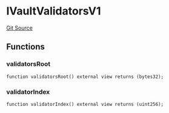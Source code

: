 # IVaultValidatorsV1
[Git Source](https://github.com/stakewise/v3-core/blob/c4059a64871829ca60ea58f054baf8eb13d3572a/contracts/validators/ValidatorsChecker.sol)


## Functions
### validatorsRoot


```solidity
function validatorsRoot() external view returns (bytes32);
```

### validatorIndex


```solidity
function validatorIndex() external view returns (uint256);
```

